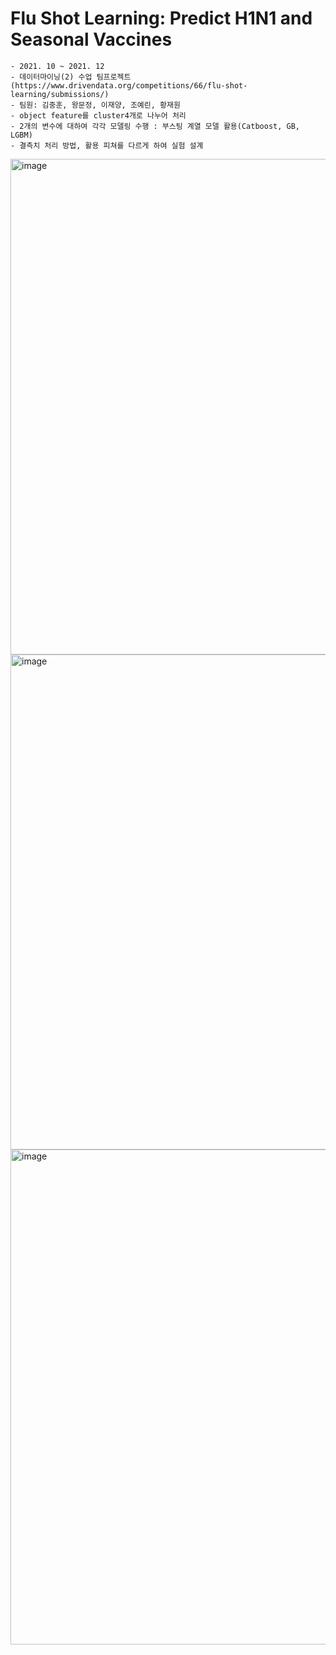 # Flu Shot Learning: Predict H1N1 and Seasonal Vaccines 
    - 2021. 10 ~ 2021. 12
    - 데이터마이닝(2) 수업 팀프로젝트 (https://www.drivendata.org/competitions/66/flu-shot-learning/submissions/)
    - 팀원: 김중훈, 왕문정, 이재양, 조예린, 황재원
    - object feature를 cluster4개로 나누어 처리
    - 2개의 변수에 대하여 각각 모델링 수행 : 부스팅 계열 모델 활용(Catboost, GB, LGBM)
    - 결측치 처리 방법, 활용 피쳐를 다르게 하여 실험 설계

<img width="793" alt="image" src="https://github.com/HwangJae-won/Vaccine_Classification/assets/79994991/0182ab76-171a-482d-ab7c-d15b9b9a52cc">

<img width="792" alt="image" src="https://github.com/HwangJae-won/Vaccine_Classification/assets/79994991/dd40926b-0bd8-42db-af98-c37bb09a1e61">

<img width="792" alt="image" src="https://github.com/HwangJae-won/Vaccine_Classification/assets/79994991/25b2449d-8fde-49ff-b07d-b88386982759">

